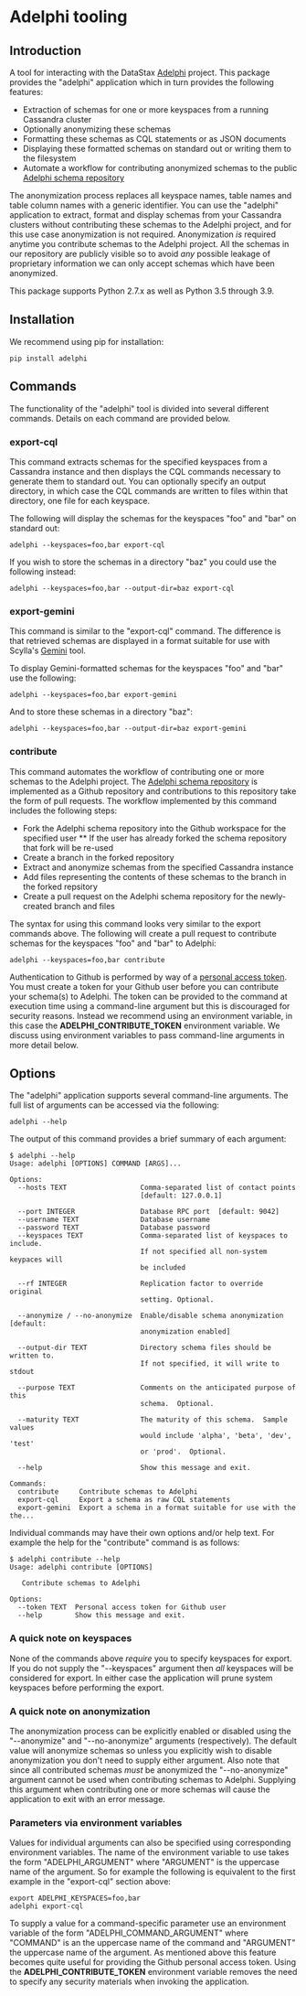 # Adelphi tooling

## Introduction
A tool for interacting with the DataStax [Adelphi](https://github.com/datastax/adelphi) project.  This package provides the "adelphi" application which in turn provides the following features:

* Extraction of schemas for one or more keyspaces from a running Cassandra cluster
* Optionally anonymizing these schemas
* Formatting these schemas as CQL statements or as JSON documents
* Displaying these formatted schemas on standard out or writing them to the filesystem
* Automate a workflow for contributing anonymized schemas to the public [Adelphi schema repository](https://github.com/datastax/adelphi-schemas)

The anonymization process replaces all keyspace names, table names and table column names with a generic identifier.  You can use the "adelphi" application to extract, format and display schemas from your Cassandra clusters without contributing these schemas to the Adelphi project, and for this use case anonymization is not required.  Anonymization *is* required anytime you contribute schemas to the Adelphi project.  All the schemas in our repository are publicly visible so to avoid *any* possible leakage of proprietary information we can only accept schemas which have been anonymized.

This package supports Python 2.7.x as well as Python 3.5 through 3.9.

## Installation
We recommend using pip for installation:

    pip install adelphi

## Commands
The functionality of the "adelphi" tool is divided into several different commands.  Details on each command are provided below.

### export-cql
This command extracts schemas for the specified keyspaces from a Cassandra instance and then displays the CQL commands necessary to generate them to standard out.  You can optionally specify an output directory, in which case the CQL commands are written to files within that directory, one file for each keyspace.

The following will display the schemas for the keyspaces "foo" and "bar" on standard out: 

    adelphi --keyspaces=foo,bar export-cql

If you wish to store the schemas in a directory "baz" you could use the following instead:

    adelphi --keyspaces=foo,bar --output-dir=baz export-cql

### export-gemini
This command is similar to the "export-cql" command.  The difference is that retrieved schemas are displayed in a format suitable for use with Scylla's [Gemini](https://github.com/scylladb/gemini) tool.

To display Gemini-formatted schemas for the keyspaces "foo" and "bar" use the following:

    adelphi --keyspaces=foo,bar export-gemini

And to store these schemas in a directory "baz":

    adelphi --keyspaces=foo,bar --output-dir=baz export-gemini

### contribute
This command automates the workflow of contributing one or more schemas to the Adelphi project.  The [Adelphi schema repository](https://github.com/datastax/adelphi-schemas) is implemented as a Github repository and contributions to this repository take the form of pull requests.  The workflow implemented by this command includes the following steps:

* Fork the Adelphi schema repository into the Github workspace for the specified user
** If the user has already forked the schema repository that fork will be re-used
* Create a branch in the forked repository
* Extract and anonymize schemas from the specified Cassandra instance
* Add files representing the contents of these schemas to the branch in the forked repsitory
* Create a pull request on the Adelphi schema repository for the newly-created branch and files

The syntax for using this command looks very similar to the export commands above.  The following will create a pull request to contribute schemas for the keyspaces "foo" and "bar" to Adelphi:

    adelphi --keyspaces=foo,bar contribute

Authentication to Github is performed by way of a [personal access token](https://docs.github.com/en/free-pro-team@latest/github/authenticating-to-github/creating-a-personal-access-token).  You must create a token for your Github user before you can contribute your schema(s) to Adelphi.  The token can be provided to the command at execution time using a command-line argument but this is discouraged for security reasons.  Instead we recommend using an environment variable, in this case the **ADELPHI_CONTRIBUTE_TOKEN** environment variable.  We discuss using environment variables to pass command-line arguments in more detail below.

## Options
The "adelphi" application supports several command-line arguments.  The full list of arguments can be accessed via the following:

    adelphi --help

The output of this command provides a brief summary of each argument:

    $ adelphi --help
    Usage: adelphi [OPTIONS] COMMAND [ARGS]...
    
    Options:
      --hosts TEXT                  Comma-separated list of contact points
                                    [default: 127.0.0.1]
    
      --port INTEGER                Database RPC port  [default: 9042]
      --username TEXT               Database username
      --password TEXT               Database password
      --keyspaces TEXT              Comma-separated list of keyspaces to include.
                                    If not specified all non-system keypaces will
                                    be included
    
      --rf INTEGER                  Replication factor to override original
                                    setting. Optional.
    
      --anonymize / --no-anonymize  Enable/disable schema anonymization  [default:
                                    anonymization enabled]
    
      --output-dir TEXT             Directory schema files should be written to.
                                    If not specified, it will write to stdout
    
      --purpose TEXT                Comments on the anticipated purpose of this
                                    schema.  Optional.
    
      --maturity TEXT               The maturity of this schema.  Sample values
                                    would include 'alpha', 'beta', 'dev', 'test'
                                    or 'prod'.  Optional.
    
      --help                        Show this message and exit.
    
    Commands:
      contribute     Contribute schemas to Adelphi
      export-cql     Export a schema as raw CQL statements
      export-gemini  Export a schema in a format suitable for use with the the...

Individual commands may have their own options and/or help text.  For example the help for the "contribute" command is as follows:

    $ adelphi contribute --help
    Usage: adelphi contribute [OPTIONS]
    
       Contribute schemas to Adelphi
    
    Options:
      --token TEXT  Personal access token for Github user
      --help        Show this message and exit.

### A quick note on keyspaces
None of the commands above *require* you to specify keyspaces for export.  If you do not supply the "--keyspaces" argument then *all* keyspaces will be considered for export.  In either case the application will prune system keyspaces before performing the export.

### A quick note on anonymization
The anonymization process can be explicitly enabled or disabled using the "--anonymize" and "--no-anonymize" arguments (respectively).  The default value will anonymize schemas so unless you explicitly wish to disable anonymization you don't need to supply either argument.  Also note that since all contributed schemas *must* be anonymized the "--no-anonymize" argument cannot be used when contributing schemas to Adelphi.  Supplying this argument when contributing one or more schemas will cause the application to exit with an error message.

### Parameters via environment variables
Values for individual arguments can also be specified using corresponding environment variables.  The name of the environment variable to use takes the form "ADELPHI_ARGUMENT" where "ARGUMENT" is the uppercase name of the argument.  So for example the following is equivalent to the first example in the "export-cql" section above:

    export ADELPHI_KEYSPACES=foo,bar
    adelphi export-cql

To supply a value for a command-specific parameter use an environment variable of the form "ADELPHI_COMMAND_ARGUMENT" where "COMMAND" is an the uppercase name of the command and "ARGUMENT" the uppercase name of the argument.  As mentioned above this feature becomes quite useful for providing the Github personal access token.  Using the **ADELPHI_CONTRIBUTE_TOKEN** environment variable removes the need to specify any security materials when invoking the application.
